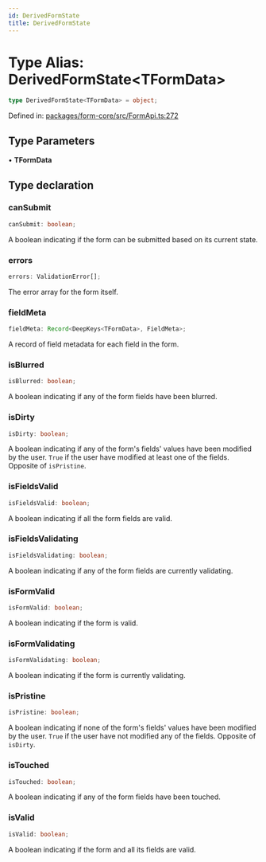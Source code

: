 ```yaml
---
id: DerivedFormState
title: DerivedFormState
---
```


# Type Alias: DerivedFormState\<TFormData\>

```ts
type DerivedFormState<TFormData> = object;
```

Defined in: [packages/form-core/src/FormApi.ts:272](https://github.com/TanStack/form/blob/main/packages/form-core/src/FormApi.ts#L272)

## Type Parameters

• **TFormData**

## Type declaration

### canSubmit

```ts
canSubmit: boolean;
```

A boolean indicating if the form can be submitted based on its current state.

### errors

```ts
errors: ValidationError[];
```

The error array for the form itself.

### fieldMeta

```ts
fieldMeta: Record<DeepKeys<TFormData>, FieldMeta>;
```

A record of field metadata for each field in the form.

### isBlurred

```ts
isBlurred: boolean;
```

A boolean indicating if any of the form fields have been blurred.

### isDirty

```ts
isDirty: boolean;
```

A boolean indicating if any of the form's fields' values have been modified by the user. `True` if the user have modified at least one of the fields. Opposite of `isPristine`.

### isFieldsValid

```ts
isFieldsValid: boolean;
```

A boolean indicating if all the form fields are valid.

### isFieldsValidating

```ts
isFieldsValidating: boolean;
```

A boolean indicating if any of the form fields are currently validating.

### isFormValid

```ts
isFormValid: boolean;
```

A boolean indicating if the form is valid.

### isFormValidating

```ts
isFormValidating: boolean;
```

A boolean indicating if the form is currently validating.

### isPristine

```ts
isPristine: boolean;
```

A boolean indicating if none of the form's fields' values have been modified by the user. `True` if the user have not modified any of the fields. Opposite of `isDirty`.

### isTouched

```ts
isTouched: boolean;
```

A boolean indicating if any of the form fields have been touched.

### isValid

```ts
isValid: boolean;
```

A boolean indicating if the form and all its fields are valid.
